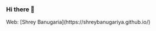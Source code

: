 ### Hi there 👋

<!--
**Shreybanugariya/shreybanugariya** is a ✨ _special_ ✨ repository because its `README.md` (this file) appears on your GitHub profile.

Here are some ideas to get you started:

 🔭 I’m currently working on JS and Python
 
- 📫 Mail me @ shreybanugariya@gmail.com
- 😄 
- 
--> Web: [Shrey Banugaria](https://shreybanugariya.github.io/)
